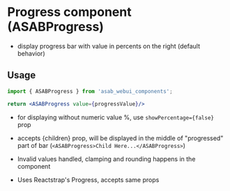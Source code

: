 # Progress component (ASABProgress)

- display progress bar with value in percents on the right (default behavior)

## Usage

```jsx
import { ASABProgress } from 'asab_webui_components';

return <ASABProgress value={progressValue}/>
```

- for displaying without numeric value %, use `showPercentage={false}` prop

- accepts {children} prop, will be displayed in the middle of "progressed" part of bar (`<ASABProgress>Child Here...</ASABProgress>`)

- Invalid values handled, clamping and rounding happens in the component

- Uses Reactstrap's Progress, accepts same props
